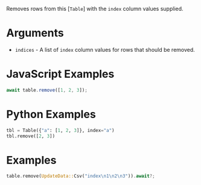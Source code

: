 Removes rows from this [`Table`] with the `index` column values supplied.

# Arguments

-   `indices` - A list of `index` column values for rows that should be removed.

<div class="javascript">

# JavaScript Examples

```javascript
await table.remove([1, 2, 3]);
```

</div>
<div class="python">

# Python Examples

```python
tbl = Table({"a": [1, 2, 3]}, index="a")
tbl.remove([2, 3])
```

</div>
<div class="rust">

# Examples

```rust
table.remove(UpdateData::Csv("index\n1\n2\n3")).await?;
```

</div>
